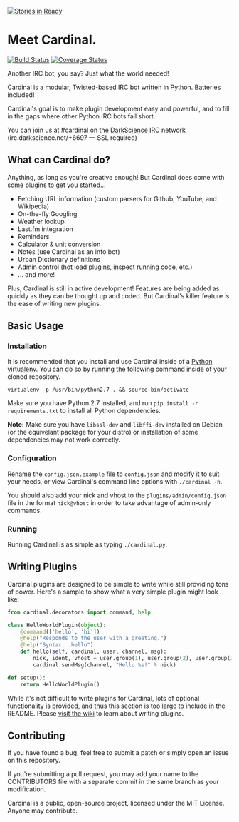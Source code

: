 [![Stories in Ready](https://badge.waffle.io/johnmaguire/cardinal.png?label=ready&title=Ready)](https://waffle.io/johnmaguire/cardinal)
# Meet Cardinal.

[![Build Status](https://travis-ci.org/JohnMaguire/Cardinal.svg?branch=master)](https://travis-ci.org/JohnMaguire/Cardinal) [![Coverage Status](https://coveralls.io/repos/JohnMaguire/Cardinal/badge.svg?branch=master&service=github)](https://coveralls.io/github/JohnMaguire/Cardinal?branch=master)

Another IRC bot, you say? Just what the world needed!

Cardinal is a modular, Twisted-based IRC bot written in Python. Batteries included!

Cardinal's goal is to make plugin development easy and powerful, and to fill in the gaps where other Python IRC bots fall short.

You can join us at #cardinal on the [DarkScience](http://www.darkscience.net/) IRC network (irc.darkscience.net/+6697 &mdash; SSL required)

## What can Cardinal do?

Anything, as long as you're creative enough! But Cardinal does come with some plugins to get you started...

* Fetching URL information (custom parsers for Github, YouTube, and Wikipedia)
* On-the-fly Googling
* Weather lookup
* Last.fm integration
* Reminders
* Calculator & unit conversion
* Notes (use Cardinal as an info bot)
* Urban Dictionary definitions
* Admin control (hot load plugins, inspect running code, etc.)
* ... and more!

Plus, Cardinal is still in active development! Features are being added as quickly as they can be thought up and coded. But Cardinal's killer feature is the ease of writing new plugins.

## Basic Usage

### Installation

It is recommended that you install and use Cardinal inside of a [Python virtualenv](http://docs.python-guide.org/en/latest/dev/virtualenvs/). You can do so by running the following command inside of your cloned repository.

`virtualenv -p /usr/bin/python2.7 . && source bin/activate`

Make sure you have Python 2.7 installed, and run `pip install -r requirements.txt` to install all Python dependencies.

**Note:** Make sure you have `libssl-dev` and `libffi-dev` installed on Debian (or the equivelant package for your distro) or installation of some dependencies may not work correctly.

### Configuration

Rename the `config.json.example` file to `config.json` and modify it to suit your needs, or view Cardinal's command line options with `./cardinal -h`.

You should also add your nick and vhost to the `plugins/admin/config.json` file in the format `nick@vhost` in order to take advantage of admin-only commands.

### Running

Running Cardinal is as simple as typing `./cardinal.py`.

## Writing Plugins

Cardinal plugins are designed to be simple to write while still providing tons of power. Here's a sample to show what a very simple plugin might look like:
```python
from cardinal.decorators import command, help

class HelloWorldPlugin(object):
	@command(['hello', 'hi'])
	@help("Responds to the user with a greeting.")
	@help("Syntax: .hello")
    def hello(self, cardinal, user, channel, msg):
        nick, ident, vhost = user.group(1), user.group(2), user.group(3)
        cardinal.sendMsg(channel, "Hello %s!" % nick)

def setup():
    return HelloWorldPlugin()
```

While it's not difficult to write plugins for Cardinal, lots of optional functionality is provided, and thus this section is too large to include in the README. Please [visit the wiki](https://github.com/JohnMaguire/Cardinal/wiki/Writing-Plugins) to learn about writing plugins.

## Contributing

If you have found a bug, feel free to submit a patch or simply open an issue on this repository.

If you're submitting a pull request, you may add your name to the CONTRIBUTORS file with a separate commit in the same branch as your modification.

Cardinal is a public, open-source project, licensed under the MIT License. Anyone may contribute.
